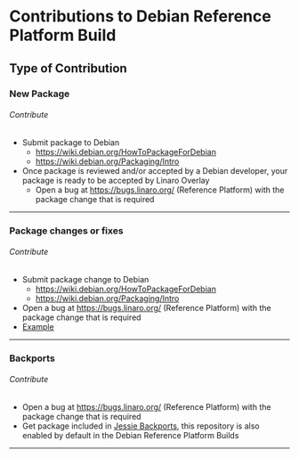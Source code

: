 # Contributions to Debian Reference Platform Build

## Type of Contribution

### New Package

###### Contribute

- Submit package to Debian
   - https://wiki.debian.org/HowToPackageForDebian 
   - https://wiki.debian.org/Packaging/Intro
- Once package is reviewed and/or accepted by a Debian developer, your package is ready to be accepted by Linaro Overlay
   - Open a bug at https://bugs.linaro.org/ (Reference Platform) with the package change that is required

***

### Package changes or fixes

###### Contribute

- Submit package change to Debian
   - https://wiki.debian.org/HowToPackageForDebian 
   - https://wiki.debian.org/Packaging/Intro
- Open a bug at https://bugs.linaro.org/ (Reference Platform) with the package change that is required
- [Example](http://packaging.ubuntu.com/html/traditional-packaging.html#creating-a-debdiff)

***

### Backports

###### Contribute

- Open a bug at https://bugs.linaro.org/ (Reference Platform) with the package change that is required
- Get package included in [Jessie Backports](https://backports.debian.org/), this repository is also enabled by default in the Debian Reference Platform Builds

***
